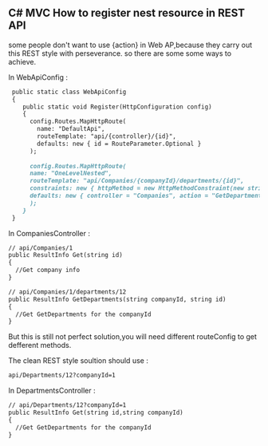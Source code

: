 ## C# MVC How to register nest resource in REST API 

  some people don't want to use {action} in Web AP,because they carry out this REST style with perseverance.
so there are some  some ways to achieve.

In WebApiConfig :
```markdown
 public static class WebApiConfig
 {
    public static void Register(HttpConfiguration config)
    {
      config.Routes.MapHttpRoute(
        name: "DefaultApi",
        routeTemplate: "api/{controller}/{id}",
        defaults: new { id = RouteParameter.Optional }
      );
      
      config.Routes.MapHttpRoute(
      name: "OneLevelNested",
      routeTemplate: "api/Companies/{companyId}/departments/{id}",
      constraints: new { httpMethod = new HttpMethodConstraint(new string[] { "GET" }) },
      defaults: new { controller = "Companies", action = "GetDepartments", id = RouteParameter.Optional }
      );
    }      
 }
```
In CompaniesController :
```markdown
// api/Companies/1
public ResultInfo Get(string id)
{
  //Get company info
}

// api/Companies/1/departments/12
public ResultInfo GetDepartments(string companyId, string id)
{
  //Get GetDepartments for the companyId
}
```

But this is still not perfect solution,you will need different routeConfig to get defferent methods.

The clean REST style soultion should use :
```markdown
api/Departments/12?companyId=1
```
In DepartmentsController :
```markdown
// api/Departments/12?companyId=1
public ResultInfo Get(string id,string companyId)
{
  //Get GetDepartments for the companyId
}
```
